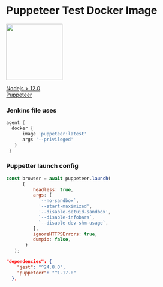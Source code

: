 # Puppeteer Test Docker Image  

<img src="https://user-images.githubusercontent.com/10379601/29446482-04f7036a-841f-11e7-9872-91d1fc2ea683.png" width="150">  

[Nodejs > 12.0](https://nodejs.org/en/)  
[Puppeteer](https://github.com/GoogleChrome/puppeteer)

### Jenkins file uses
```groovy  
agent {  
  docker {      
      image 'puppeteer:latest'      
      args '--privileged'  
   }  
 }  
```   
### Puppetter launch config
```javascript   
const browser = await puppeteer.launch(
      {
          headless: true,
          args: [
            `--no-sandbox`,
            '--start-maximized',
            '--disable-setuid-sandbox',
            `--disable-infobars`,
            `--disable-dev-shm-usage`,
          ],
          ignoreHTTPSErrors: true,
          dumpio: false,
       }
   );
```
```json
"dependencies": {
    "jest": "^24.8.0",
    "puppeteer": "^1.17.0"
  },
```
